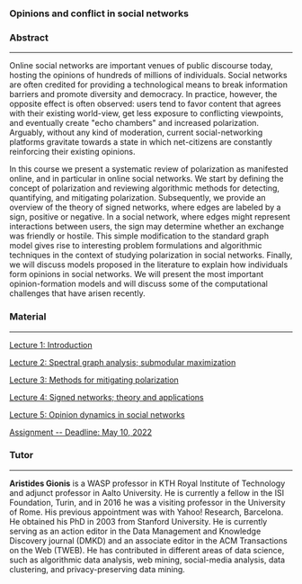 ### Opinions and conflict in social networks

### Abstract
---
Online social networks are important venues of public discourse today, hosting the opinions of hundreds of millions of individuals. Social networks are often credited for providing a technological means to break information barriers and promote diversity and democracy. In practice, however, the opposite effect is often observed: users tend to favor content that agrees with their existing world-view, get less exposure to conflicting viewpoints, and eventually create "echo chambers" and increased polarization. Arguably, without any kind of moderation, current social-networking platforms gravitate towards a state in which net-citizens are constantly reinforcing their existing opinions.
  
In this course we present a systematic review of polarization as manifested online, and in particular in online social networks. We start by defining the concept of polarization and reviewing algorithmic methods for detecting, quantifying, and mitigating polarization. Subsequently, we provide an overview of the theory of signed networks, where edges are labeled by a sign, positive or negative. In a social network, where edges might represent interactions between users, the sign may determine whether an exchange was friendly or hostile. This simple modification to the standard graph model gives rise to interesting problem formulations and algorithmic techniques in the context of studying polarization in social networks. Finally, we will discuss models proposed in the literature to explain how individuals form opinions in social networks. We will present the most important opinion-formation models and will discuss some of the computational challenges that have arisen recently. 

### Material
---

[Lecture 1: Introduction](https://github.com/aris-gionis/biss-2022-ocsn/blob/master/lecture-01.pdf)

[Lecture 2: Spectral graph analysis; submodular maximization](https://github.com/aris-gionis/biss-2022-ocsn/blob/master/lecture-02.pdf)

[Lecture 3: Methods for mitigating polarization](https://github.com/aris-gionis/biss-2022-ocsn/blob/master/lecture-03.pdf)

[Lecture 4: Signed networks; theory and applications](https://github.com/aris-gionis/biss-2022-ocsn/blob/master/lecture-04.pdf)

[Lecture 5: Opinion dynamics in social networks](https://github.com/aris-gionis/biss-2022-ocsn/blob/master/lecture-05.pdf)

[Assignment -- Deadline: May 10, 2022](https://github.com/aris-gionis/biss-2022-ocsn/blob/master/biss2022-ocsn-assignment.pdf)


### Tutor
---
**Aristides Gionis** is a WASP professor in KTH Royal Institute of Technology and adjunct professor in Aalto University. He is currently a fellow in the ISI Foundation, Turin, and in 2016 he was a visiting professor in the University of Rome. His previous appointment was with Yahoo! Research, Barcelona. He obtained his PhD in 2003 from Stanford University. He is currently serving as an action editor in the Data Management and Knowledge Discovery journal (DMKD) and an associate editor in the ACM Transactions on the Web (TWEB). He has contributed in different areas of data science, such as algorithmic data analysis, web mining, social-media analysis, data clustering, and privacy-preserving data mining. 
